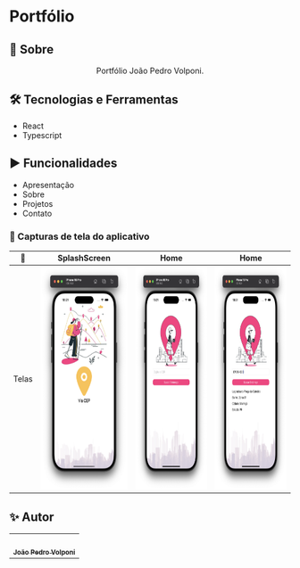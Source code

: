 # Portfólio

## 📒 Sobre
<p align="center">Portfólio João Pedro Volponi.</p>

## 🛠️ Tecnologias e Ferramentas
- React
- Typescript

## ▶️ Funcionalidades
- Apresentação
- Sobre
- Projetos
- Contato

### 📱 Capturas de tela do aplicativo

|       🍏       |              SplashScreen               |              Home              | Home                           |
| :------------: | :----------------------------------------: | :---------------------------------------: | -------------------------------------- |
| Telas | <img src="https://github.com/JoaoPedroVolponi/Assets/blob/main/via-cep/splashScreen.png" width="220px;" height="400" /> | <img src="https://github.com/JoaoPedroVolponi/Assets/blob/main/via-cep/home.png" width="220px;" height="400" /> | <img src="https://github.com/JoaoPedroVolponi/Assets/blob/main/via-cep/homeFull.png" width="220px;" height="400" /> |
## ✨ Autor
<!-- ALL-CONTRIBUTORS-LIST:START - Do not remove or modify this section -->
<!-- prettier-ignore-start -->
<!-- markdownlint-disable -->
<table>
  <tr>
    <td align="center">
      <a href="https://github.com/JoaoPedroVolponi">
        <img src="https://avatars.githubusercontent.com/u/98360987?v=4" width="100px;" alt=""/>
        <br />
        <sub>
          <b>João Pedro Volponi</b>
        </sub>
      </a>
      <br />
    </td>
  </tr>
</table>

<!-- markdownlint-enable -->
<!-- prettier-ignore-end -->
<!-- ALL-CONTRIBUTORS-LIST:END -->
